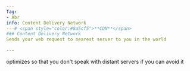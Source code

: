```yaml
---
Tag:
- Abr 
info: Content Delivery Network 
---# <span style="color:#8a5cf5">**CDN**</span>
### Content Delivery Network 
Sends your web request to nearest server to you in the world

---
```


optimizes so that you don't speak with distant servers if you can avoid it
